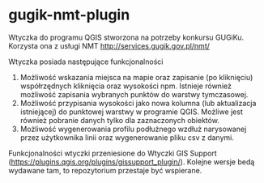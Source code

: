 # gugik-nmt-plugin
Wtyczka do programu QGIS stworzona na potrzeby konkursu GUGiKu.
Korzysta ona z usługi NMT http://services.gugik.gov.pl/nmt/

Wtyczka posiada następujące funkcjonalności
1) Możliwość wskazania miejsca na mapie oraz zapisanie (po kliknięciu) współrzędnych kliknięcia oraz wysokości npm. Istnieje również możliwość zapisania wybranych punktów do warstwy tymczasowej.
2) Możliwość przypisania wysokości jako nowa kolumna (lub aktualizacja istniejącej) do punktowej warstwy w programie QGIS. Możliwe jest również pobranie danych tylko dla zaznaczonych obiektów.
3) Możliwość wygenerowania profilu podłużnego wzdłuż narysowanej przez użytkownika linii oraz wygenerowanie pliku csv z danymi.

Funkcjonalności wtyczki przeniesione do Wtyczki GIS Support (https://plugins.qgis.org/plugins/gissupport_plugin/). Kolejne wersje bedą wydawane tam, to repozytorium przestaje być wspierane.
